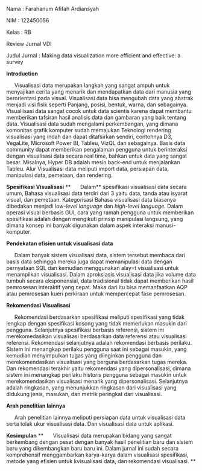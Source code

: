 ﻿Nama	: Farahanum Afifah Ardiansyah

NIM	: 122450056

Kelas	: RB

Review Jurnal VDI

Judul Jurnal : Making data visualization more efficient and effective: a survey

**Introduction**

`	`Visualisasi data merupakan langkah yang sangat ampuh untuk menyajikan cerita yang menarik dan mendapatkan data dari manusia yang berorientasi pada visual. Visualisasi data bisa mengubah data yang abstrak menjadi visi fisik seperti Panjang, posisi, bentuk, warna, dan sebagainya. Visuallisasi data sangat cocok untuk data scientis karena dapat membantu memberikan tafsiran hasil analisis data dan gambaran yang baik tentang data. Visualisasi data sudah mengalami perkembangan, yang dimana komonitas grafik komputer sudah memajukan Teknologi rendering visualisasi yang indah dan dapat ditafsirkan sendiri, contohnya D3, VegaLite, Microsoft Power BI, Tableu, VizQL dan sebagainya. Basis data community dapat memberikan pengalaman pengguna untuk berinteraksi dengan visualisasi data secara real time, bahkan untuk data yang sangat besar. Misalnya, Hyper DB adalah mesin back-end untuk menjalankan Tableu. Alur Visualisasi data meliputi import data, persiapan data, manipulasi data, pemetaan, dan rendering.

**Spesifikasi Visualisasi**
**
`	`Dalam** spesifikasi visualisasi data secara umum, Bahasa visualisasi data terdiri dari 3 yaitu data, tanda atau isyarat visual, dan pemetaan. Kategorisasi Bahasa visualisasi data biasanya dibedakan menjadi *low-level language* dan *high-level language.* Dalam operasi visual berbasis GUI, cara yang ramah pengguna untuk memberikan spesifikasi adalah dengan mengikuti prinsip manipulasi langsung, yang dimana konsep ini banyak digunakan dalam aspek interaksi manusi-komputer.

**Pendekatan efisien untuk visualisasi data** 

`	`Dalam banyak sistem visualisasi data, sistem tersebut membaca dari basis data sehingga mereka juga dapat memanipulasi data dengan pernyataan SQL dan kemudian menggunakan alay=t visualisasi untuk menampilkan visualisasi. Dalam aproksiasis visualisasi data jika volume data tumbuh secara eksponensial, data tradisional tidak dapat memberikan hasil pemrosesan interaktif yang cepat. Maka dari itu bisa memanfaatkan AQP atau pemrosesan kueri perkiraan untuk mempercepat fase pemrosesan.

**Rekomendasi Visualisasi** 

`	`Rekomendasi berdasarkan spesifikasi meliputi spesifikasi yang tidak lengkap dengan spesifikasi kosong yang tidak memerlukan masukin dari pengguna. Selanjutnya spesifikasi berbasis referensi, sistem ini merekomedasikan visualisasi berdasarkan data referensi atau visualisasi referensi. Rekomendasi selanjutnya adalah rekomendasi berbasis perilaku. Sistem ini menangkap perilaku pengguna saat ini sebagai masukin, yang kemudian menyimpulkan tugas yang diinginkan pengguna dan merekomendasikan visualisasi yang berguna berdasarkan tugas mereka. Dan rekomendasi terakhir yaitu rekomendasi yang dipersonalisasi, dimana sistem ini menangkap perilaku historis pengguna sebagai masukin untuk merekomendasikan visualisasi menarik yang dipersonalisasi. Selanjutnya adalah ringkasan, yang menunjukkan ringkasan dari visualisasi yang didukung jenis, masukan, dan metrik peringkat dari visualisasi.

**Arah penelitian lainnya**

`	`Arah penelitian lainnya meliputi persiapan data untuk visualisasi data serta tolak ukur visualisasi data. Dan visualisasi data untuk aplikasi.

**Kesimpulan** 
**
`	`Visualisasi data merupakan bidang yang sangat berkembang dengan pesat dengan banyak hasil penelitian baru dan sistem baru yang dikembangkan baru baru ini. Dalam jurnal ini sudah secara komprehensif menggambarkan karya-karya dalam visualisasi spesifikasi, metode yang efisien untuk kvisualisasi data, dan rekomendasi visualisasi.
**



